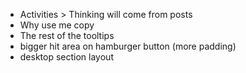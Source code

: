 - Activities > Thinking will come from posts
- Why use me copy
- The rest of the tooltips
- bigger hit area on hamburger button (more padding)
- desktop section layout